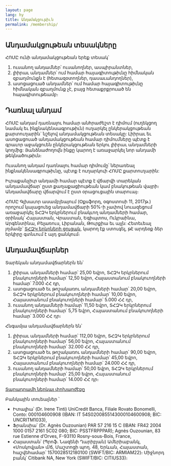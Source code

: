 ```yaml
---
layout: page
lang: hy
title: Անդամակցութիւն
permalink: /membership/
---
```


## Անդամակցութեան տեսակները

ՀՈՄԸ ունի անդամակցութեան երեք տեսակ՝

1. ուսանող անդամներ՝ ուսանողներ, ասպիրանտներ,
2. լիիրաւ անդամներ՝ ում համար հայագիտութիւնը հիմնական զբաղմունքն է (հետազօտողներ, դասաւանդողներ),
3. ասոցացուած անդամներ՝ ում համար հայագիտութիւնը հիմնական զբաղմունք չէ, բայց հետաքրքրուած են հայագիտութեամբ։


## Դառնալ անդամ

ՀՈՄԸ անդամ դառնալու համար անհրաժեշտ է դիմում (ուղեկցող նամակ եւ ինքնակենսագրութիւն) ուղարկել ընկերակցութեան քարտուղարին` նշելով անդամակցութեան տեսակը: Լիիրաւ եւ ասոցացուած անդամակցութեան համար դիմումները պէտք է գրաւոր աջակցուեն ընկերակցութեան երկու լիիրաւ անդամների կողմից: Յանձնաժողովն ինքը կարող է առաջարկել նոր անդամի թեկնածութիւն։

Ուսանող անդամ դառնալու համար դիմումը՝ ներառեալ ինքնակենսագրութիւնը, պէտք է ուղարկուի ՀՈՄԸ քարտուղարին:

Իւրաքանչիւր անդամի համար պէտք է վճարվի տարեկան անդամավճար՝ ըստ քաղաքացիութեան կամ բնակութեան վայրի։ Անդամավճարը վճարվում է ըստ օրացուցային տարուայ։

ՀՈՄԸ Գլխաւոր ասամբլեայում (Օքսֆորդ, օգոստոսի 11, 2017թ.) որոշում կայացուեց անդամավճարի 50%-ի չափով նուազեցում առաջարկել ՏՀԶԿ երկրներում բնակւող անդամների համար, օրինակ՝ Հայաստան, Վրաստան, Եգիպտոս, Ուկրաինա, Արգենտինա, Բելառուս, Լիբանան, Թուրքիա եւ այլն: Հետեւեալ յղմամբ՝ [ՏՀԶԿ երկրների ցուցակ](https://www.oecd.org/dac/financing-sustainable-development/development-finance-standards/DAC-List-ODA-Recipients-for-reporting-2021-flows.pdf), կարող էք ստուգել, թէ արդեօք ձեր երկիրը գտնւում է այդ ցանկում։ 

## Անդամավճարներ

Տարեկան անդամավճարներն են՝

1. լիիրաւ անդամների համար՝ 25,00 եվրո, ՏՀԶԿ երկրներում բնակուողների համար՝ 12,50 եվրո, Հայաստանում բնակուողների համար՝ 7.000 ՀՀ դր,
2. ասոցացուած եւ թոշակառու անդամների համար՝ 20,00 եվրո, ՏՀԶԿ երկրներում բնակուողների համար՝ 10,00 եվրո, Հայաստանում բնակուողների համար՝ 5.000 ՀՀ դր,
3. ուսանող անդամների համար՝ 11,50 եվրո, ՏՀԶԿ երկրներում բնակուողների համար՝ 5,75 եվրո, Հայաստանում բնակուողների համար՝ 3.000 ՀՀ դր։

Հնգամյա անդամավճարներն են՝

1. լիիրաւ անդամների համար՝ 112,00 եվրո, ՏՀԶԿ երկրներում բնակուողների համար՝ 56,00 եվրո, Հայաստանում բնակուողների համար՝ 32.000 ՀՀ դր,
2. ասոցացուած եւ թոշակառու անդամների համար՝ 90,00 եվրո, ՏՀԶԿ երկրներում բնակուողների համար՝ 45,00 եվրո, Հայաստանում բնակուողների համար՝ 24.000 ՀՀ դր,
3. ուսանող անդամների համար՝ 50,00 եվրո, ՏՀԶԿ երկրներում բնակուողների համար՝ 25,00 եվրո, Հայաստանում բնակուողների համար՝ 14.000 ՀՀ դր։

[Տարադրամի ներկայ փոխարժէքը](https://www.xe.com/fr/)

Բանկային տուեալներ ՝
- Իտալիա՝ (Dr. Irene Tinti) UniCredit Banca, Filiale Rovato Bonomelli, Conto: 000104600908 (IBAN: IT 54S0200855143000104600908; BIC: UNCRITM1033),
- Ֆրանսիա՝ (Dr. Agnès Ouzounian) PAR 57 216 15 C (IBAN: FR42 2004 1000 0157 2161 5C02 080; BIC: PSSTFRPPPAR); Agnès Ouzounian, 83 rue Estienne d’Orves, F-93110 Rosny-sous-Bois, France,
- Հայաստան՝ (Պրոֆ. Նազենի Ղարիբյան) Ամերիաբանկ, «Մոսկովյան» մ/ճ, Մաշտոցի պող. 48, Երևան, Հայաստան, հաշվեհամար՝ 1570028512180100 (SWIFT/BIC: ARMIAM22)։ Միջնորդ բանկ՝ Citibank NA, New York (SWIFT/BIC: CITIUS33)։
